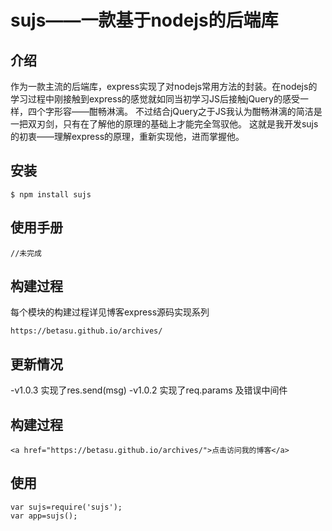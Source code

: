 # sujs——一款基于nodejs的后端库
## 介绍
 作为一款主流的后端库，express实现了对nodejs常用方法的封装。在nodejs的学习过程中刚接触到express的感觉就如同当初学习JS后接触jQuery的感受一样，四个字形容——酣畅淋漓。
 不过结合jQuery之于JS我认为酣畅淋漓的简洁是一把双刃剑，只有在了解他的原理的基础上才能完全驾驭他。
 这就是我开发sujs的初衷——理解express的原理，重新实现他，进而掌握他。
## 安装
```
$ npm install sujs
```
## 使用手册
```
//未完成
```
## 构建过程
 每个模块的构建过程详见博客express源码实现系列
```
https://betasu.github.io/archives/
```
## 更新情况
 -v1.0.3
	实现了res.send(msg)
 -v1.0.2
 	实现了req.params 及错误中间件	 

## 构建过程
```
<a href="https://betasu.github.io/archives/">点击访问我的博客</a>
```

## 使用
```
var sujs=require('sujs');
var app=sujs();
```

